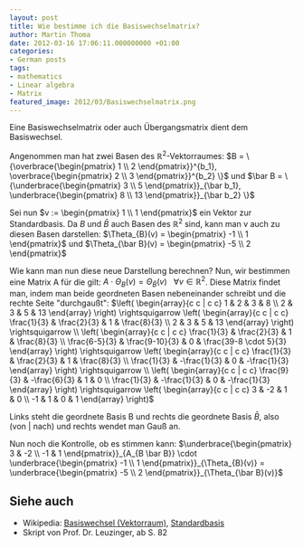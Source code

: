 ```yaml
---
layout: post
title: Wie bestimme ich die Basiswechselmatrix?
author: Martin Thoma
date: 2012-03-16 17:06:11.000000000 +01:00
categories:
- German posts
tags:
- mathematics
- Linear algebra
- Matrix
featured_image: 2012/03/Basiswechselmatrix.png
---
```

Eine Basiswechselmatrix oder auch &Uuml;bergangsmatrix dient dem Basiswechsel.

Angenommen man hat zwei Basen des $\mathbb{R}^2$-Vektorraumes:
$B = \{\overbrace{\begin{pmatrix} 1 \\ 2 \end{pmatrix}}^{b_1}, \overbrace{\begin{pmatrix} 2 \\ 3 \end{pmatrix}}^{b_2} \}$ und 
$\bar B = \{\underbrace{\begin{pmatrix} 3 \\ 5 \end{pmatrix}}_{\bar b_1}, \underbrace{\begin{pmatrix} 8 \\ 13 \end{pmatrix}}_{\bar b_2} \}$

Sei nun $v := \begin{pmatrix} 1 \\ 1 \end{pmatrix}$ ein Vektor zur Standardbasis.
Da $B$ und $\bar B$ auch Basen des $\mathbb{R}^2$ sind, kann man v auch zu diesen Basen darstellen:
$\Theta_{B}(v) = \begin{pmatrix} -1 \\ 1 \end{pmatrix}$ und 
$\Theta_{\bar B}(v) = \begin{pmatrix} -5 \\ 2 \end{pmatrix}$

Wie kann man nun diese neue Darstellung berechnen?
Nun, wir bestimmen eine Matrix A f&uuml;r die gilt:
$A \cdot \Theta_B(v) = \Theta_{\bar B}(v) ~~~ \forall v \in \mathbb{R}^2$. Diese Matrix findet man, indem man beide geordneten Basen nebeneinander schreibt und die rechte Seite "durchgau&szlig;t":
$\left( \begin{array}{c c | c c} 
  1 & 2 & 3 &  8 \\
  2 & 3 & 5 & 13
\end{array} \right) 
\rightsquigarrow 
\left( \begin{array}{c c | c c} 
  \frac{1}{3} & \frac{2}{3} & 1 &  \frac{8}{3} \\
        2     & 3           & 5 & 13
\end{array} \right) 
\rightsquigarrow \\
\left( \begin{array}{c c | c c} 
  \frac{1}{3}   & \frac{2}{3}    & 1 &  \frac{8}{3} \\
  \frac{6-5}{3} & \frac{9-10}{3} & 0 & \frac{39-8 \cdot 5}{3}
\end{array} \right) 
\rightsquigarrow
\left( \begin{array}{c c | c c} 
  \frac{1}{3}   & \frac{2}{3}    & 1 &  \frac{8}{3} \\
  \frac{1}{3}   & -\frac{1}{3}   & 0 & -\frac{1}{3}
\end{array} \right) 
\rightsquigarrow \\
\left( \begin{array}{c c | c c} 
  \frac{9}{3}   & -\frac{6}{3}   & 1 & 0 \\
  \frac{1}{3}   & -\frac{1}{3}   & 0 & -\frac{1}{3}
\end{array} \right) 
\rightsquigarrow
\left( \begin{array}{c c | c c} 
  3 & -2 & 1 &  0 \\
  -1 & 1 & 0 &  1
\end{array} \right)$

Links steht die geordnete Basis B und rechts die geordnete Basis $\bar B$, also (von | nach) und rechts wendet man Gau&szlig; an.

Nun noch die Kontrolle, ob es stimmen kann:
$\underbrace{\begin{pmatrix} 3 & -2 \\ -1 & 1 \end{pmatrix}}_{A_{B \bar B}} 
\cdot
\underbrace{\begin{pmatrix} -1 \\ 1 \end{pmatrix}}_{\Theta_{B}(v)} = \underbrace{\begin{pmatrix} -5 \\ 2 \end{pmatrix}}_{\Theta_{\bar B}(v)}$

<h2>Siehe auch</h2>
<ul>
  <li>Wikipedia: <a href="http://de.wikipedia.org/wiki/Basiswechsel_(Vektorraum)">Basiswechsel (Vektorraum)</a>, <a href="http://de.wikipedia.org/wiki/Standardbasis">Standardbasis</a></li>
  <li>Skript von Prof. Dr. Leuzinger, ab S. 82</li>
</ul>
